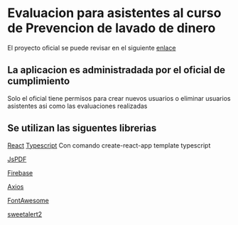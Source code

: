 # Evaluacion para asistentes al curso de Prevencion de lavado de dinero

El proyecto oficial se puede revisar en el siguiente [enlace](https://pld2020-6913f.firebaseapp.com/)

## La aplicacion es administradada por el oficial de cumplimiento

Solo el oficial tiene permisos para crear nuevos usuarios o eliminar usuarios asistentes asi como las evaluaciones realizadas


## Se utilizan las siguentes librerias

[React](https://www.npmjs.com/package/react) 
[Typescript](https://www.npmjs.com/package/typescript)
Con comando create-react-app template typescript

[JsPDF](https://www.npmjs.com/package/jspdf)

[Firebase](https://www.npmjs.com/package/firebase)

[Axios](https://www.npmjs.com/package/axios)

[FontAwesome](https://www.npmjs.com/package/@fortawesome/fontawesome-svg-core)

[sweetalert2](https://www.npmjs.com/package/sweetalert2)
